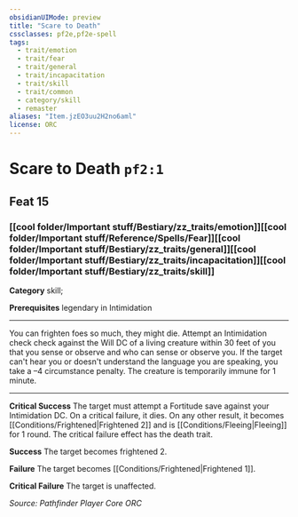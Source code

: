 ```yaml
---
obsidianUIMode: preview
title: "Scare to Death"
cssclasses: pf2e,pf2e-spell
tags:
  - trait/emotion
  - trait/fear
  - trait/general
  - trait/incapacitation
  - trait/skill
  - trait/common
  - category/skill
  - remaster
aliases: "Item.jzEO3uu2H2no6aml"
license: ORC
---
```

# Scare to Death `pf2:1`
## Feat 15
### [[cool folder/Important stuff/Bestiary/zz_traits/emotion]][[cool folder/Important stuff/Reference/Spells/Fear]][[cool folder/Important stuff/Bestiary/zz_traits/general]][[cool folder/Important stuff/Bestiary/zz_traits/incapacitation]][[cool folder/Important stuff/Bestiary/zz_traits/skill]]

**Category** skill; 



**Prerequisites** legendary in Intimidation
* * *
You can frighten foes so much, they might die. Attempt an Intimidation check check against the Will DC of a living creature within 30 feet of you that you sense or observe and who can sense or observe you. If the target can't hear you or doesn't understand the language you are speaking, you take a –4 circumstance penalty. The creature is temporarily immune for 1 minute.

* * *

**Critical Success** The target must attempt a Fortitude save against your Intimidation DC. On a critical failure, it dies. On any other result, it becomes [[Conditions/Frightened|Frightened 2]] and is [[Conditions/Fleeing|Fleeing]] for 1 round. The critical failure effect has the death trait.

**Success** The target becomes frightened 2.

**Failure** The target becomes [[Conditions/Frightened|Frightened 1]].

**Critical Failure** The target is unaffected.

*Source: Pathfinder Player Core*
*ORC*